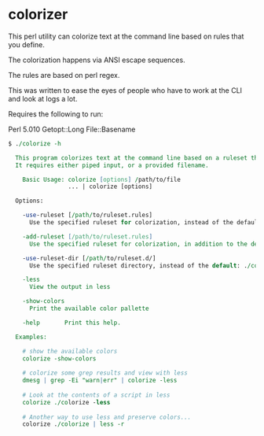 # colorizer

This perl utility can colorize text at the command line based on rules that you define.

The colorization happens via ANSI escape sequences.

The rules are based on perl regex.


This was written to ease the eyes of people who have to work at the CLI and look at logs a lot.


Requires the following to run:

Perl 5.010
Getopt::Long
File::Basename


```perl
$ ./colorize -h

  This program colorizes text at the command line based on a ruleset that you can provide it. 
  It requires either piped input, or a provided filename.

    Basic Usage: colorize [options] /path/to/file
                 ... | colorize [options]

  Options:

    -use-ruleset [/path/to/ruleset.rules]
      Use the specified ruleset for colorization, instead of the defaults in ./colorize.d

    -add-ruleset [/path/to/ruleset.rules]
      Use the specified ruleset for colorization, in addition to the defaults in ./colorize.d

    -use-ruleset-dir [/path/to/ruleset.d/]
      Use the specified ruleset directory, instead of the default: ./colorize.d

    -less
      View the output in less

    -show-colors
      Print the available color pallette

    -help       Print this help.

  Examples:

    # show the available colors
    colorize -show-colors
 
    # colorize some grep results and view with less
    dmesg | grep -Ei "warn|err" | colorize -less
 
    # Look at the contents of a script in less
    colorize ./colorize -less
 
    # Another way to use less and preserve colors...
    colorize ./colorize | less -r
 

```
